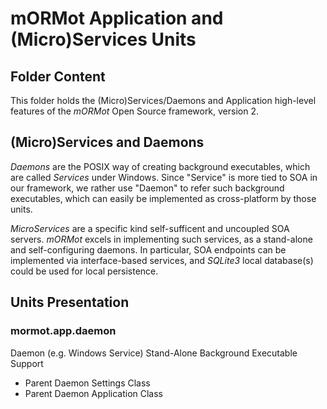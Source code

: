 # mORMot Application and (Micro)Services Units

## Folder Content

This folder holds the (Micro)Services/Daemons and Application high-level features of the *mORMot* Open Source framework, version 2.

## (Micro)Services and Daemons

*Daemons* are the POSIX way of creating background executables, which are called 
*Services* under Windows. Since "Service" is more tied to SOA in our framework, we rather use "Daemon" to refer such background executables, which can easily be implemented as cross-platform by those units.

*MicroServices* are a specific kind self-sufficent and uncoupled SOA servers. *mORMot* excels in implementing such services, as a stand-alone and self-configuring daemons. In particular, SOA endpoints can be implemented via interface-based services, and *SQLite3* local database(s) could be used for local persistence.

## Units Presentation

### mormot.app.daemon

Daemon (e.g. Windows Service) Stand-Alone Background Executable Support
- Parent Daemon Settings Class
- Parent Daemon Application Class

